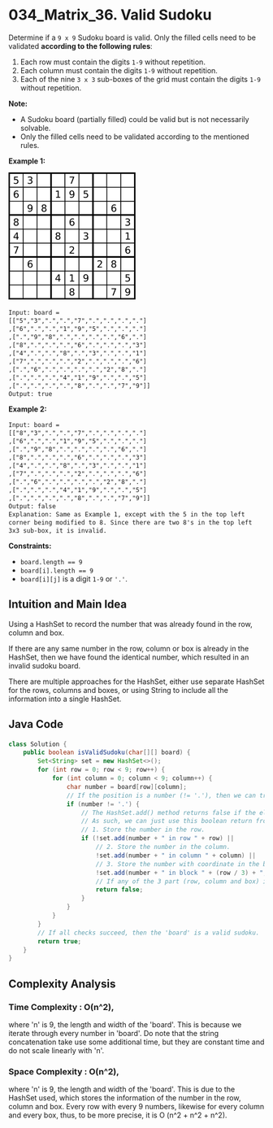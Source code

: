 # 034_Matrix_36. Valid Sudoku

Determine if a `9 x 9` Sudoku board is valid. Only the filled cells need to be validated **according to the following rules**:

1. Each row must contain the digits `1-9` without repetition.
2. Each column must contain the digits `1-9` without repetition.
3. Each of the nine `3 x 3` sub-boxes of the grid must contain the digits `1-9` without repetition.

**Note:**

- A Sudoku board (partially filled) could be valid but is not necessarily solvable.
- Only the filled cells need to be validated according to the mentioned rules.

 

**Example 1:**

![img](https://raw.githubusercontent.com/JedLee6/PublicPicBed/main/uPic/250px-Sudoku-by-L2G-20050714.svg.png)

```
Input: board = 
[["5","3",".",".","7",".",".",".","."]
,["6",".",".","1","9","5",".",".","."]
,[".","9","8",".",".",".",".","6","."]
,["8",".",".",".","6",".",".",".","3"]
,["4",".",".","8",".","3",".",".","1"]
,["7",".",".",".","2",".",".",".","6"]
,[".","6",".",".",".",".","2","8","."]
,[".",".",".","4","1","9",".",".","5"]
,[".",".",".",".","8",".",".","7","9"]]
Output: true
```

**Example 2:**

```
Input: board = 
[["8","3",".",".","7",".",".",".","."]
,["6",".",".","1","9","5",".",".","."]
,[".","9","8",".",".",".",".","6","."]
,["8",".",".",".","6",".",".",".","3"]
,["4",".",".","8",".","3",".",".","1"]
,["7",".",".",".","2",".",".",".","6"]
,[".","6",".",".",".",".","2","8","."]
,[".",".",".","4","1","9",".",".","5"]
,[".",".",".",".","8",".",".","7","9"]]
Output: false
Explanation: Same as Example 1, except with the 5 in the top left corner being modified to 8. Since there are two 8's in the top left 3x3 sub-box, it is invalid.
```

 

**Constraints:**

- `board.length == 9`
- `board[i].length == 9`
- `board[i][j]` is a digit `1-9` or `'.'`.



## Intuition and Main Idea

Using a HashSet to record the number that was already found in the row, column and box.

If there are any same number in the row, column or box is already in the HashSet, then we have found the identical number, which resulted in an invalid sudoku board.

There are multiple approaches for the HashSet, either use separate HashSet for the rows, columns and boxes, or using String to include all the information into a single HashSet.

## Java Code

```java
class Solution {
    public boolean isValidSudoku(char[][] board) {
        Set<String> set = new HashSet<>();
        for (int row = 0; row < 9; row++) {
            for (int column = 0; column < 9; column++) {
                char number = board[row][column];
                // If the position is a number (!= '.'), then we can try adding the number and its information into the HashSet.
                if (number != '.') {
                    // The HashSet.add() method returns false if the element being added already exists in the HashSet, or true otherwise
                    // As such, we can just use this boolean return from add() to check if we successfully added.     
                    // 1. Store the number in the row.
                    if (!set.add(number + " in row " + row) ||
                        // 2. Store the number in the column.
                        !set.add(number + " in column " + column) ||
                        // 3. Store the number with coordinate in the box, row and column divided by 3 are the coordinate of the box for this number
                        !set.add(number + " in block " + (row / 3) + "," + (column / 3))) {
                        // If any of the 3 part (row, column and box) is not added successfully, then 'board' is not a valid sudoku board.
                        return false;
                    }
                }
            }
        }
        // If all checks succeed, then the 'board' is a valid sudoku.
        return true;
    }
}
```

## Complexity Analysis

### Time Complexity : O(n^2),

where 'n' is 9, the length and width of the 'board'.
This is because we iterate through every number in 'board'.
Do note that the string concatenation take use some additional time, but they are constant time and do not scale linearly with 'n'.

### Space Complexity : O(n^2),

where 'n' is 9, the length and width of the 'board'.
This is due to the HashSet used, which stores the information of the number in the row, column and box.
Every row with every 9 numbers, likewise for every column and every box, thus, to be more precise, it is O (n^2 + n^2 + n^2).